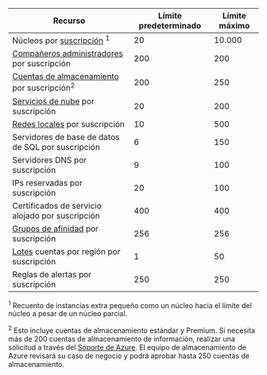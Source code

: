 Recurso|Límite predeterminado|Límite máximo
---|---|---
Núcleos por [suscripción](../articles/billing-buy-sign-up-azure-subscription.md) <sup>1</sup>|20|10.000
[Compañeros administradores](../articles/billing-add-change-azure-subscription-administrator.md) por suscripción|200|200
[Cuentas de almacenamiento](../articles/storage/storage-create-storage-account.md) por suscripción<sup>2</sup>|200|250
[Servicios de nube](../articles/cloud-services/cloud-services-choose-me.md) por suscripción|20|200
[Redes locales](http://msdn.microsoft.com/library/jj157100.aspx) por suscripción|10|500
Servidores de base de datos de SQL por suscripción|6|150
Servidores DNS por suscripción|9|100
IPs reservadas por suscripción|20|100
Certificados de servicio alojado por suscripción|400|400
[Grupos de afinidad](../articles/virtual-network/virtual-networks-migrate-to-regional-vnet.md) por suscripción|256|256
[Lotes](https://azure.microsoft.com/services/batch/) cuentas por región por suscripción|1|50
Reglas de alertas por suscripción|250|250

<sup>1</sup> Recuento de instancias extra pequeño como un núcleo hacia el límite del núcleo a pesar de un núcleo parcial.

<sup>2</sup> Esto incluye cuentas de almacenamiento estándar y Premium. Si necesita más de 200 cuentas de almacenamiento de información, realizar una solicitud a través del [Soporte de Azure](https://azure.microsoft.com/support/faq/). El equipo de almacenamiento de Azure revisará su caso de negocio y podrá aprobar hasta 250 cuentas de almacenamiento. 
